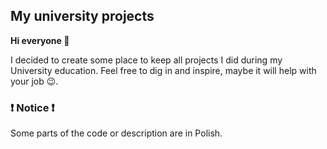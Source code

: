 ## My university projects 

**Hi everyone 👋** 

I decided to create some place to keep all projects I did during my University education. Feel free to dig in and inspire, maybe it will help with your job 😉. 

### ❗ Notice ❗

Some parts of the code or description are in Polish. 

